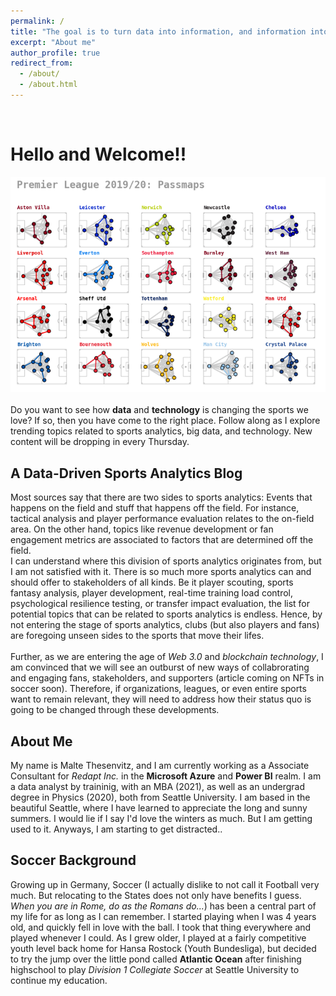 ```yaml
---
permalink: /
title: "The goal is to turn data into information, and information into insights."
excerpt: "About me"
author_profile: true
redirect_from: 
  - /about/
  - /about.html
---
```

<br>

# Hello and Welcome!!

![passing_networks](images/main-passing-networks.png)<br><br>
 Do you want to see how **data** and **technology** is changing the sports we love? If so, then you have come to the right place. Follow along as I explore trending topics related to sports analytics, big data, and technology. New content will be dropping in every Thursday.<br>

## A Data-Driven Sports Analytics Blog

Most sources say that there are two sides to sports analytics: Events that happens on the field and stuff that happens off the field. For instance, tactical analysis and player performance evaluation relates to the on-field area. On the other hand, topics like revenue development or fan engagement metrics are associated to factors that are determined off the field. <br>
I can understand where this division of sports analytics originates from, but I am not satisfied with it. There is so much more sports analytics can and should offer to stakeholders of all kinds. Be it player scouting, sports fantasy analysis, player development, real-time training load control, psychological resilience testing, or transfer impact evaluation, the list for potential topics that can be related to sports analytics is endless. Hence, by not entering the stage of sports analytics, clubs (but also players and fans) are foregoing unseen sides to the sports that move their lifes. <br> <br>
Further, as we are entering the age of *Web 3.0* and *blockchain technology*, I am convinced that we will see an outburst of new ways of collabrorating and engaging fans, stakeholders, and supporters (article coming on NFTs in soccer soon). Therefore, if organizations, leagues, or even entire sports want to remain relevant, they will need to address how their status quo is going to be changed through these developments.

## About Me

My name is Malte Thesenvitz, and I am currently working as a Associate Consultant for *Redapt Inc.* in the **Microsoft Azure** and **Power BI** realm. I am a data analyst by traininig, with an MBA (2021), as well as an undergrad degree in Physics (2020), both from Seattle University. I am based in the beautiful Seattle, where I have learned to appreciate the long and sunny summers. I would lie if I say I'd love the winters as much. But I am getting used to it. Anyways, I am starting to get distracted..

## Soccer Background

Growing up in Germany, Soccer (I actually dislike to not call it Football very much. But relocating to the States does not only have benefits I guess. *When you are in Rome, do as the Romans do...*) has been a central part of my life for as long as I can remember. I started playing when I was 4 years old, and quickly fell in love with the ball. I took that thing everywhere and played whenever I could. As I grew older, I played at a fairly competitive youth level back home for Hansa Rostock (Youth Bundesliga), but decided to try the jump over the little pond called **Atlantic Ocean** after finishing highschool to play *Division 1 Collegiate Soccer* at Seattle University to continue my education.
